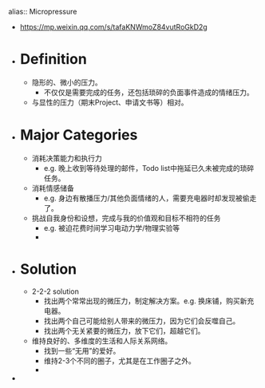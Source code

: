 alias:: Micropressure

- https://mp.weixin.qq.com/s/tafaKNWmoZ84vutRoGkD2g
- # Definition
	- 隐形的、微小的压力。
		- 不仅仅是需要完成的任务，还包括琐碎的负面事件造成的情绪压力。
	- 与显性的压力（期末Project、申请文书等）相对。
- # Major Categories
	- 消耗决策能力和执行力
		- e.g. 晚上收到等待处理的邮件，Todo list中拖延已久未被完成的琐碎任务。
	- 消耗情感储备
		- e.g. 身边有散播压力/其他负面情绪的人，需要充电器时却发现被偷走了。
	- 挑战自我身份和设想，完成与我的价值观和目标不相符的任务
		- e.g. 被迫花费时间学习电动力学/物理实验等
		-
- # Solution
	- 2-2-2 solution
		- 找出两个常常出现的微压力，制定解决方案。e.g. 换床铺，购买新充电器。
		- 找出两个自己可能给别人带来的微压力，因为它们会反噬自己。
		- 找出两个无关紧要的微压力，放下它们，超越它们。
	- 维持良好的、多维度的生活和人际关系网络。
		- 找到一些“无用”的爱好。
		- 维持2-3个不同的圈子，尤其是在工作圈子之外。
		-
-